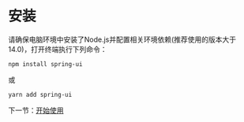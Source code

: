 # 安装

请确保电脑环境中安装了Node.js并配置相关环境依赖(推荐使用的版本大于14.0)，打开终端执行下列命令：

```
npm install spring-ui
```

或

```
yarn add spring-ui
```

下一节：[开始使用](#/doc/get-started)